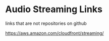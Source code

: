 # Audio Streaming Links
links that are not repositories on github


https://aws.amazon.com/cloudfront/streaming/
